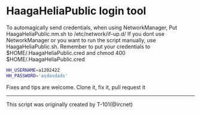 HaagaHeliaPublic login tool
===========================

To automagically send credentials, when using NetworkManager, Put HaagaHeliaPublic.nm.sh to /etc/network/if-up.d/
If you dont use NetworkManager or you want to run the script manually, use HaagaHeliaPublic.sh. 
Remember to put your credentials to $HOME/.HaagaHeliaPublic.cred and chmod 400 $HOME/.HaagaHeliaPublic.cred

~~~bash
HH_USERNAME=a1202422
HH_PASSWORD='asdasdads'
~~~


Fixes and tips are welcome. Clone it, fix it, pull request it

---
This script was originally created by T-101(@ircnet) 
